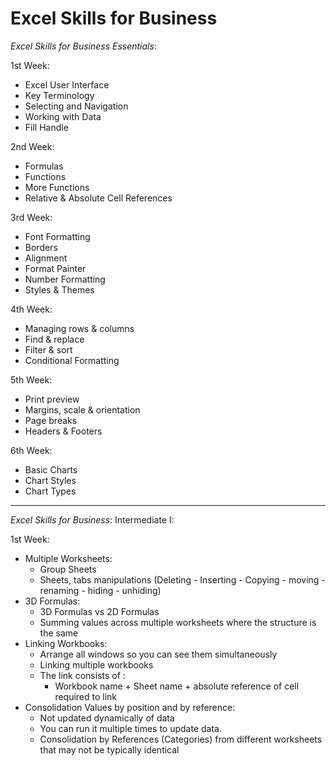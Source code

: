 # **Excel Skills for Business**

_Excel Skills for Business Essentials_:

1st Week:

- Excel User Interface
- Key Terminology
- Selecting and Navigation
- Working with Data
- Fill Handle

2nd Week:

- Formulas
- Functions
- More Functions
- Relative &amp; Absolute Cell References

3rd Week:

- Font Formatting
- Borders
- Alignment
- Format Painter
- Number Formatting
- Styles &amp; Themes

4th Week:

- Managing rows &amp; columns
- Find &amp; replace
- Filter &amp; sort
- Conditional Formatting

5th Week:

- Print preview
- Margins, scale &amp; orientation
- Page breaks
- Headers &amp; Footers

6th Week:

- Basic Charts
- Chart Styles
- Chart Types

-----

_Excel Skills for Business_: Intermediate I:

1st Week:

- Multiple Worksheets:
  - Group Sheets
  - Sheets, tabs manipulations (Deleting - Inserting - Copying - moving -renaming - hiding - unhiding)
- 3D Formulas:
  - 3D Formulas vs 2D Formulas
  - Summing values across multiple worksheets where the structure is the same
- Linking Workbooks:
  - Arrange all windows so you can see them simultaneously
  - Linking multiple workbooks
  - The link consists of :
    - Workbook name + Sheet name + absolute reference of cell required to link
- Consolidation Values by position and by reference:
  - Not updated dynamically of data
  - You can run it multiple times to update data.
  - Consolidation by References (Categories) from different worksheets that may not be typically identical
